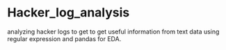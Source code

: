 # Hacker_log_analysis
analyzing hacker logs to get to get useful information from text data  using regular expression and pandas for  EDA. 
